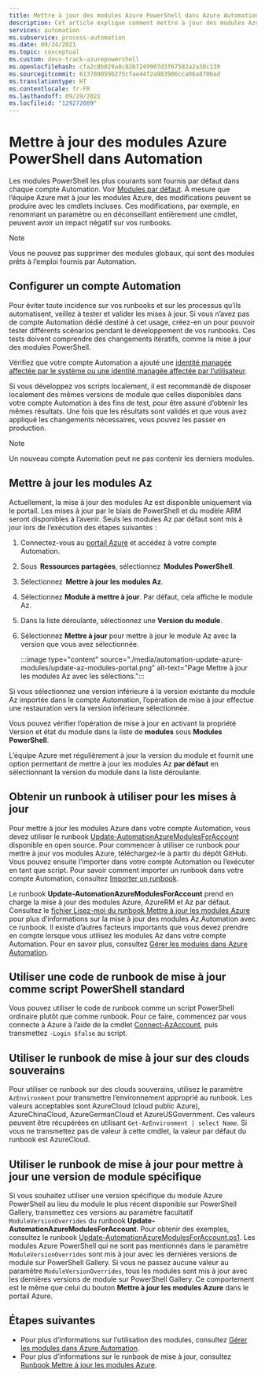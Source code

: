 ```yaml
---
title: Mettre à jour des modules Azure PowerShell dans Azure Automation
description: Cet article explique comment mettre à jour des modules Azure PowerShell courants fournis par défaut dans Azure Automation.
services: automation
ms.subservice: process-automation
ms.date: 09/24/2021
ms.topic: conceptual
ms.custom: devx-track-azurepowershell
ms.openlocfilehash: cfa2c8b029a8c8267249907d3f67582a2a38c139
ms.sourcegitcommit: 613789059b275cfae44f2a983906cca06a8706ad
ms.translationtype: HT
ms.contentlocale: fr-FR
ms.lasthandoff: 09/29/2021
ms.locfileid: "129272089"
---
```

# <a name="update-azure-powershell-modules-in-automation"></a>Mettre à jour des modules Azure PowerShell dans Automation

Les modules PowerShell les plus courants sont fournis par défaut dans chaque compte Automation. Voir [Modules par défaut](shared-resources/modules.md#default-modules). À mesure que l’équipe Azure met à jour les modules Azure, des modifications peuvent se produire avec les cmdlets incluses. Ces modifications, par exemple, en renommant un paramètre ou en déconseillant entièrement une cmdlet, peuvent avoir un impact négatif sur vos runbooks. 

> [!NOTE]
> Vous ne pouvez pas supprimer des modules globaux, qui sont des modules prêts à l’emploi fournis par Automation.

## <a name="set-up-an-automation-account"></a>Configurer un compte Automation

Pour éviter toute incidence sur vos runbooks et sur les processus qu’ils automatisent, veillez à tester et valider les mises à jour. Si vous n’avez pas de compte Automation dédié destiné à cet usage, créez-en un pour pouvoir tester différents scénarios pendant le développement de vos runbooks. Ces tests doivent comprendre des changements itératifs, comme la mise à jour des modules PowerShell.

Vérifiez que votre compte Automation a ajouté une [identité managée affectée par le système ou une identité managée affectée par l’utilisateur](quickstarts/enable-managed-identity.md).

Si vous développez vos scripts localement, il est recommandé de disposer localement des mêmes versions de module que celles disponibles dans votre compte Automation à des fins de test, pour être assuré d’obtenir les mêmes résultats. Une fois que les résultats sont validés et que vous avez appliqué les changements nécessaires, vous pouvez les passer en production.

> [!NOTE]
> Un nouveau compte Automation peut ne pas contenir les derniers modules.

## <a name="update-az-modules"></a>Mettre à jour les modules Az

Actuellement, la mise à jour des modules Az est disponible uniquement via le portail. Les mises à jour par le biais de PowerShell et du modèle ARM seront disponibles à l’avenir. Seuls les modules Az par défaut sont mis à jour lors de l’exécution des étapes suivantes :

1. Connectez-vous au [portail Azure](https://portal.azure.com) et accédez à votre compte Automation.
1. Sous  **Ressources partagées**, sélectionnez  **Modules PowerShell**.
1. Sélectionnez  **Mettre à jour les modules Az**.
1. Sélectionnez **Module à mettre à jour**. Par défaut, cela affiche le module Az.  
1. Dans la liste déroulante, sélectionnez une **Version du module**.
1. Sélectionnez **Mettre à jour** pour mettre à jour le module Az avec la version que vous avez sélectionnée.

   :::image type="content" source="./media/automation-update-azure-modules/update-az-modules-portal.png" alt-text="Page Mettre à jour les modules Az avec les sélections.":::

Si vous sélectionnez une version inférieure à la version existante du module Az importée dans le compte Automation, l’opération de mise à jour effectue une restauration vers la version inférieure sélectionnée.  

Vous pouvez vérifier l’opération de mise à jour en activant la propriété Version et état du module dans la liste de **modules** sous **Modules PowerShell**. 

L’équipe Azure met régulièrement à jour la version du module et fournit une option permettant de mettre à jour les modules Az **par défaut** en sélectionnant la version du module dans la liste déroulante.  

## <a name="obtain-a-runbook-to-use-for-updates"></a>Obtenir un runbook à utiliser pour les mises à jour

Pour mettre à jour les modules Azure dans votre compte Automation, vous devez utiliser le runbook [Update-AutomationAzureModulesForAccount](https://github.com/Microsoft/AzureAutomation-Account-Modules-Update) disponible en open source. Pour commencer à utiliser ce runbook pour mettre à jour vos modules Azure, téléchargez-le à partir du dépôt GitHub. Vous pouvez ensuite l’importer dans votre compte Automation ou l’exécuter en tant que script. Pour savoir comment importer un runbook dans votre compte Automation, consultez [Importer un runbook](manage-runbooks.md#import-a-runbook).

Le runbook **Update-AutomationAzureModulesForAccount** prend en charge la mise à jour des modules Azure, AzureRM et Az par défaut. Consultez le [fichier Lisez-moi du runbook Mettre à jour les modules Azure](https://github.com/microsoft/AzureAutomation-Account-Modules-Update/blob/master/README.md) pour plus d’informations sur la mise à jour des modules Az.Automation avec ce runbook. Il existe d’autres facteurs importants que vous devez prendre en compte lorsque vous utilisez les modules Az dans votre compte Automation. Pour en savoir plus, consultez [Gérer les modules dans Azure Automation](shared-resources/modules.md).

## <a name="use-update-runbook-code-as-a-regular-powershell-script"></a>Utiliser une code de runbook de mise à jour comme script PowerShell standard

Vous pouvez utiliser le code de runbook comme un script PowerShell ordinaire plutôt que comme runbook. Pour ce faire, commencez par vous connecte à Azure à l’aide de la cmdlet [Connect-AzAccount](/powershell/module/az.accounts/connect-azaccount), puis transmettez `-Login $false` au script.

## <a name="use-the-update-runbook-on-sovereign-clouds"></a>Utiliser le runbook de mise à jour sur des clouds souverains

Pour utiliser ce runbook sur des clouds souverains, utilisez le paramètre `AzEnvironment` pour transmettre l’environnement approprié au runbook. Les valeurs acceptables sont AzureCloud (cloud public Azure), AzureChinaCloud, AzureGermanCloud et AzureUSGovernment. Ces valeurs peuvent être récupérées en utilisant `Get-AzEnvironment | select Name`. Si vous ne transmettez pas de valeur à cette cmdlet, la valeur par défaut du runbook est AzureCloud.

## <a name="use-the-update-runbook-to-update-a-specific-module-version"></a>Utiliser le runbook de mise à jour pour mettre à jour une version de module spécifique

Si vous souhaitez utiliser une version spécifique du module Azure PowerShell au lieu du module le plus récent disponible sur PowerShell Gallery, transmettez ces versions au paramètre facultatif `ModuleVersionOverrides` du runbook **Update-AutomationAzureModulesForAccount**. Pour obtenir des exemples, consultez le runbook [Update-AutomationAzureModulesForAccount.ps1](https://github.com/Microsoft/AzureAutomation-Account-Modules-Update/blob/master/Update-AutomationAzureModulesForAccount.ps1). Les modules Azure PowerShell qui ne sont pas mentionnés dans le paramètre `ModuleVersionOverrides` sont mis à jour avec les dernières versions de module sur PowerShell Gallery. Si vous ne passez aucune valeur au paramètre `ModuleVersionOverrides`, tous les modules sont mis à jour avec les dernières versions de module sur PowerShell Gallery. Ce comportement est le même que celui du bouton **Mettre à jour les modules Azure** dans le portail Azure.

## <a name="next-steps"></a>Étapes suivantes

* Pour plus d’informations sur l’utilisation des modules, consultez [Gérer les modules dans Azure Automation](shared-resources/modules.md).
* Pour plus d’informations sur le runbook de mise à jour, consultez [Runbook Mettre à jour les modules Azure](https://github.com/Microsoft/AzureAutomation-Account-Modules-Update).
